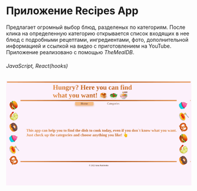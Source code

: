 # Приложение Recipes App
Предлагает огромный выбор блюд, разделеных по категориям. После клика на определенную категорию открывается список входящих в нее блюд с подробными рецептами, ингрeдиентами, фото, дополнительной информацией и ссылкой на видео с приготовлением на YouTube. Приложение реализовано с помощью *TheMealDB*.
###### JavaScript, React(hooks)
![recipesApp](public/recipes.gif)
